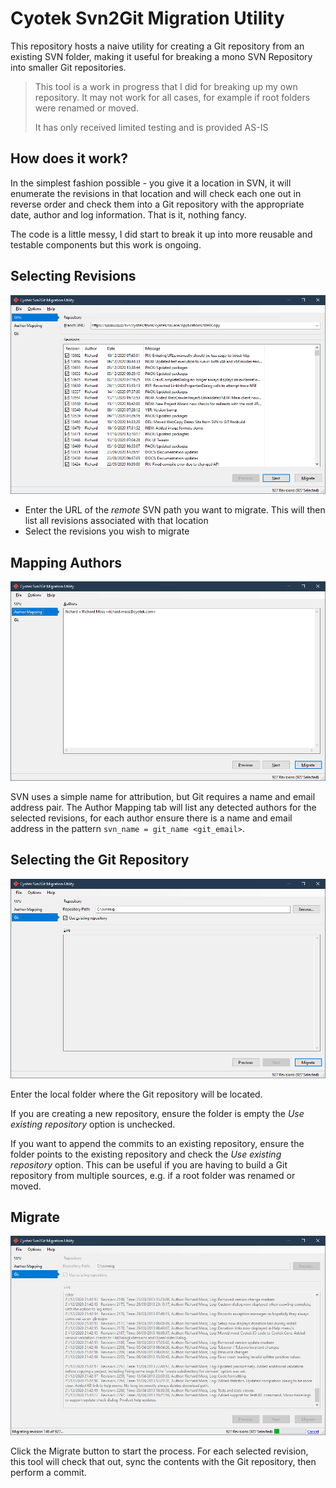 # Cyotek Svn2Git Migration Utility

This repository hosts a naive utility for creating a Git
repository from an existing SVN folder, making it useful for
breaking a mono SVN Repository into smaller Git repositories.

> This tool is a work in progress that I did for breaking up my
> own repository. It may not work for all cases, for example if
> root folders were renamed or moved.
>
> It has only received limited testing and is provided AS-IS

## How does it work?

In the simplest fashion possible - you give it a location in
SVN, it will enumerate the revisions in that location and will
check each one out in reverse order and check them into a Git
repository with the appropriate date, author and log
information. That is it, nothing fancy.

The code is a little messy, I did start to break it up into more
reusable and testable components but this work is ongoing.

## Selecting Revisions

![Selecting revisions][step1]

* Enter the URL of the _remote_ SVN path you want to migrate.
  This will then list all revisions associated with that
  location
* Select the revisions you wish to migrate

## Mapping Authors

![Entering author mappings][step2]

SVN uses a simple name for attribution, but Git requires a name
and email address pair. The Author Mapping tab will list any
detected authors for the selected revisions, for each author
ensure there is a name and email address in the pattern
`svn_name = git_name <git_email>`.

## Selecting the Git Repository

![Selecting the Git Repository][step3]

Enter the local folder where the Git repository will be located.

If you are creating a new repository, ensure the folder is empty
the _Use existing repository_ option is unchecked.

If you want to append the commits to an existing repository,
ensure the folder points to the existing repository and check
the _Use existing repository_ option. This can be useful if you
are having to build a Git repository from multiple sources, e.g.
if a root folder was renamed or moved.

## Migrate

![Selecting the Git Repository][step4]

Click the Migrate button to start the process. For each selected
revision, this tool will check that out, sync the contents with
the Git repository, then perform a commit.

[step1]: res/step1.png
[step2]: res/step2.png
[step3]: res/step3.png
[step4]: res/step4.png

